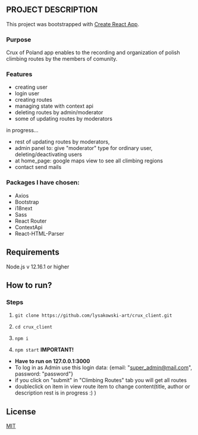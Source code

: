 
## PROJECT DESCRIPTION

This project was bootstrapped with [Create React App](https://github.com/facebook/create-react-app).

### Purpose
Crux of Poland app enables to the recording and organization of polish climbing routes by the members of comunity.

### Features

- creating user
- login user
- creating routes
- managing state with context api
- deleting routes by admin/moderator
- some of updating routes by moderators


in progress...
- rest of updating routes by moderators,
- admin panel to: give "moderator" type for ordinary user, deleting/deactivating users
- at home_page: google maps view to see all climbing regions 
- contact send mails

### Packages I have chosen:
* Axios
* Bootstrap
* i18next
* Sass
* React Router
* ContextApi
* React-HTML-Parser

## Requirements

Node.js v 12.16.1 or higher

## How to run?

### Steps
1. `git clone https://github.com/lysakowski-art/crux_client.git`

2. `cd crux_client`

3. `npm i`

4. `npm start`
**IMPORTANT!**
* **Have to run on  127.0.0.1:3000**
* To log in as Admin use this login data: {email: "super_admin@mail.com", password: "password"}
* if you click on "submit" in "Climbing Routes" tab you will get all routes
* doubleclick on item in view route item to change content(title, author or description rest is in progress :) )

## License 

[MIT](https://opensource.org/licenses/MIT)

